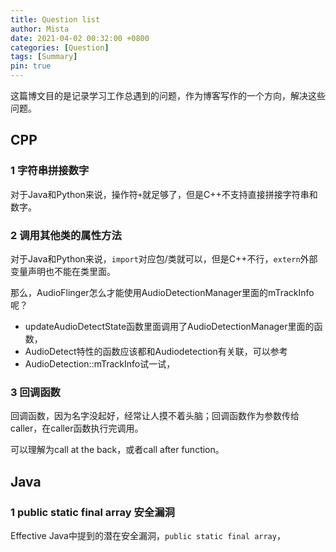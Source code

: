 ```yaml
---
title: Question list
author: Mista
date: 2021-04-02 00:32:00 +0800
categories: [Question]
tags: [Summary]
pin: true
---
```



这篇博文目的是记录学习工作总遇到的问题，作为博客写作的一个方向，解决这些问题。

## CPP

### 1 字符串拼接数字

对于Java和Python来说，操作符`+`就足够了，但是C++不支持直接拼接字符串和数字。

### 2 调用其他类的属性方法

对于Java和Python来说，`import`对应包/类就可以，但是C++不行，`extern`外部变量声明也不能在类里面。

那么，AudioFlinger怎么才能使用AudioDetectionManager里面的mTrackInfo呢？

* updateAudioDetectState函数里面调用了AudioDetectionManager里面的函数，
* AudioDetect特性的函数应该都和Audiodetection有关联，可以参考
* AudioDetection::mTrackInfo试一试，

### 3 回调函数

回调函数，因为名字没起好，经常让人摸不着头脑；回调函数作为参数传给caller，在caller函数执行完调用。

可以理解为call at the back，或者call after function。

## Java

### 1 public static final array 安全漏洞

Effective Java中提到的潜在安全漏洞，`public static final array`，